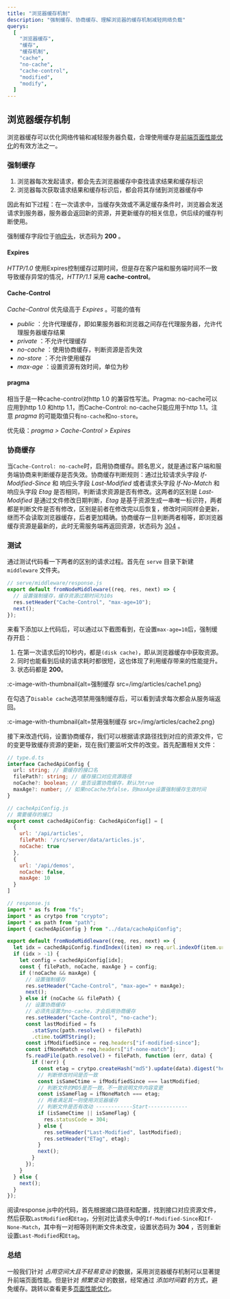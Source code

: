 ```yaml
---
title: "浏览器缓存机制"
description: "强制缓存、协商缓存、理解浏览器的缓存机制减轻网络负载"
querys:
  [
    "浏览器缓存",
    "缓存",
    "缓存机制",
    "cache",
    "no-cache",
    "cache-control",
    "modified",
    "modify",
  ]
---
```


## 浏览器缓存机制

浏览器缓存可以优化网络传输和减轻服务器负载，合理使用缓存是[前端页面性能优化](/articles/performance/#从网络请求入手)的有效方法之一。

### 强制缓存

1. 浏览器每次发起请求，都会先去浏览器缓存中查找请求结果和缓存标识
2. 浏览器每次获取请求结果和缓存标识后，都会将其存储到浏览器缓存中

因此有如下过程：在一次请求中，当缓存失效或不满足缓存条件时，浏览器会发送请求到服务器，服务器会返回新的资源，并更新缓存的相关信息，供后续的缓存判断使用。

强制缓存字段位于[响应头](/articles/http/#响应头)，状态码为 **200** 。

#### Expires

_HTTP/1.0_ 使用Expires控制缓存过期时间，但是存在客户端和服务端时间不一致导致缓存异常的情况，_HTTP/1.1_ 采用 **cache-control**。

#### Cache-Control

_Cache-Control_ 优先级高于 _Expires_ 。可能的值有

- _public_ ：允许代理缓存，即如果服务器和浏览器之间存在代理服务器，允许代理服务器缓存结果
- _private_ ：不允许代理缓存
- _no-cache_ ：使用协商缓存，判断资源是否失效
- _no-store_ ：不允许使用缓存
- _max-age_ ：设置资源有效时间，单位为秒

#### pragma

相当于是一种cache-control对http 1.0 的兼容性写法。Pragma: no-cache可以应用到http 1.0 和http 1.1，而Cache-Control: no-cache只能应用于http 1.1。注意 _pragma_ 的可能取值只有`no-cache`和`no-store`。

优先级：_pragma > Cache-Control > Expires_

### 协商缓存

当`Cache-Control: no-cache`时，启用协商缓存。顾名思义，就是通过客户端和服务端协商来判断缓存是否失效。协商缓存判断规则：通过比较请求头字段 _If-Modified-Since_ 和 响应头字段 _Last-Modified_ 或者请求头字段 _If-No-Match_ 和响应头字段 _Etag_ 是否相同，判断请求资源是否有修改。这两者的区别是 _Last-Modified_ 是通过文件修改日期判断，_Etag_ 是基于资源生成一串唯一标识符，两者都是判断文件是否有修改，区别是前者在修改完以后恢复，修改时间同样会更新，继而不会读取浏览器缓存，后者更加精确。协商缓存一旦判断两者相等，即浏览器缓存资源是最新的，此时无需服务端再返回资源，状态码为 [304](/articles/http#_304-not-modified) 。

### 测试

通过测试代码看一下两者的区别的请求过程。首先在 `serve` 目录下新建 `middleware` 文件夹。

```js
// serve/middleware/response.js
export default fromNodeMiddleware((req, res, next) => {
  // 设置强制缓存，缓存资源过期时间为10s
  res.setHeader("Cache-Control", "max-age=10");
  next();
});
```

来看下添加以上代码后，可以通过以下截图看到，在设置`max-age=10`后，强制缓存开启：

1. 在第一次请求后的10秒内，都是`(disk cache)`，即从浏览器缓存中获取资源。
2. 同时也能看到后续的请求耗时都很短，这也体现了利用缓存带来的性能提升。
3. 状态码都是 **200**。

:c-image-with-thumbnail{alt=强制缓存 src=/img/articles/cache1.png}

在勾选了`Disable cache`选项禁用强制缓存后，可以看到请求每次都会从服务端返回。

:c-image-with-thumbnail{alt=禁用强制缓存 src=/img/articles/cache2.png}

接下来改造代码，设置协商缓存，我们可以根据请求路径找到对应的资源文件，它的变更导致缓存资源的更新，现在我们要监听文件的改变。首先配置相关文件：

```ts
// type.d.ts
interface CachedApiConfig {
  url: string; // 要缓存的接口名
  filePath?: string; // 缓存接口对应资源路径
  noCache?: boolean; // 是否设置协商缓存，默认为true
  maxAge?: number; // 如果noCache为false，则maxAge设置强制缓存生效时间
}
```

```js
// cacheApiConfig.js
// 需要缓存的接口
export const cachedApiConfig: CachedApiConfig[] = [
  {
    url: '/api/articles',
    filePath: '/src/server/data/articles.js',
    noCache: true
  },
  {
    url: '/api/demos',
    noCache: false,
    maxAge: 10
  }
]
```

```js
// response.js
import * as fs from "fs";
import * as crytpo from "crypto";
import * as path from "path";
import { cachedApiConfig } from "../data/cacheApiConfig";

export default fromNodeMiddleware((req, res, next) => {
  let idx = cachedApiConfig.findIndex((item) => req.url.indexOf(item.url) > -1);
  if (idx > -1) {
    let config = cachedApiConfig[idx];
    const { filePath, noCache, maxAge } = config;
    if (!noCache && maxAge) {
      // 设置强制缓存
      res.setHeader("Cache-Control", "max-age=" + maxAge);
      next();
    } else if (noCache && filePath) {
      // 设置协商缓存
      // 必须先设置为no-cache，才会启用协商缓存
      res.setHeader("Cache-Control", "no-cache");
      const lastModified = fs
        .statSync(path.resolve() + filePath)
        .ctime.toGMTString();
      const ifModifiedSince = req.headers["if-modified-since"];
      const ifNoneMatch = req.headers["if-none-match"];
      fs.readFile(path.resolve() + filePath, function (err, data) {
        if (!err) {
          const etag = crytpo.createHash("md5").update(data).digest("hex");
          // 判断修改时间是否一致
          const isSameCtime = ifModifiedSince === lastModified;
          // 判断文件的MD5是否一致，不一致说明文件内容变更
          const isSameFlag = ifNoneMatch === etag;
          // 两者满足其一则使用浏览器缓存
          // 判断文件是否有改动 ------------Start-------------
          if (isSameCtime || isSameFlag) {
            res.statusCode = 304;
          } else {
            res.setHeader("Last-Modified", lastModified);
            res.setHeader("ETag", etag);
          }
          next();
        }
      });
    }
  } else {
    next();
  }
});
```

阅读response.js中的代码，首先根据接口路径和配置，找到接口对应资源文件，然后获取`LastModified`和`Etag`，分别对比请求头中的`If-Modified-Since`和`If-None-Match`，其中有一对相等则判断文件未改变，设置状态码为 **304** ，否则重新设置`Last-Modified`和`Etag`。

### 总结

一般我们针对 _占用空间大且不轻易变动_ 的数据，采用浏览器缓存机制可以显著提升前端页面性能。但是针对 _频繁变动_ 的数据，经常通过 _添加时间戳_ 的方式，避免缓存。跳转以查看更多[页面性能优化](/articles/performance)。
